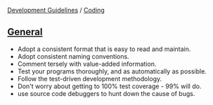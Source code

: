[Development Guidelines](../../README.md) / [Coding](../../README.md#coding) 

## [General](../../README.md#coding_general)

- Adopt a consistent format that is easy to read and maintain.
- Adopt consistent naming conventions.
- Comment tersely with value-added information.
- Test your programs thoroughly, and as automatically as possible. 
- Follow the test-driven development methodology.
- Don't worry about  getting to 100% test coverage - 99% will do.
- use source code debuggers to hunt down the cause of bugs.
